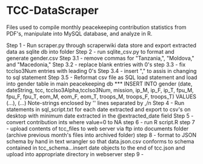TCC-DataScraper
===============

Files used to compile monthly peacekeeping contribution statistics from PDF's, manipulate into MySQL database, and analyze in R.


Step 1 - Run scraper.py through scraperwiki data store and export extracted data as sqlite db into folder
Step 2 - run sqlite_csv.py to format and generate gender.csv
Step 3.1 - remove commas for "Tanzania,", "Moldova," and "Macedonia,"
Step 3.2 - replace blank entries with 0's
step 3.3 - fix tccIso3Num entries with leading 0's
Step 3.4 -  insert "," to assis in changing to sql statement
Step 3.5 - Reformat csv file as SQL load statement and load into gender table in main peacekeeping db
***	INSERT INTO gender (date, dateString, tcc, tccIso3Alpha,tccIso3Num, mission, ip_M, ip_F, ip_T, fpu_M, fpu_F, fpu_T, eom_M, eom_F, eom_T, troops_M, troops_F, troops_T)
	VALUES
	(...),
	(...)
	Note-strings enclosed by '' lines separated by ,/n
Step 4 - Run statements in sql_script.txt for each date extracted and export to csv's on desktop with minimum date extracted in the @extracted_date field
Step 5 - convert contribution ints where value=0 to NA
step 6 - run R script.R
step 7 - upload contents of tcc_files to web server via ftp into documents folder (archive previous month's files into archived folder)
step 8 - format to JSON schema by hand in text wrangler so that data.json.csv conforms to schema contained in tcc_schema...insert date objects to the end of tcc.json and upload into appropriate directory in webserver
step 9 - 


